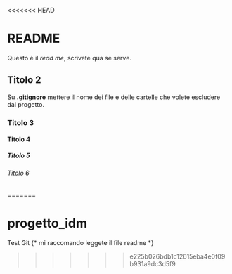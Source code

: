 <<<<<<< HEAD
# README

Questo è il _read me_, scrivete qua se serve.

## Titolo 2

Su __.gitignore__ mettere il nome dei file e delle cartelle che volete escludere
dal progetto.

### Titolo 3

#### Titolo 4

##### Titolo 5

###### Titolo 6
=======
# progetto_idm
Test Git
{*
mi raccomando leggete il file readme
*}
>>>>>>> e225b026bdb1c12615eba4e0f09b931a9dc3d5f9
